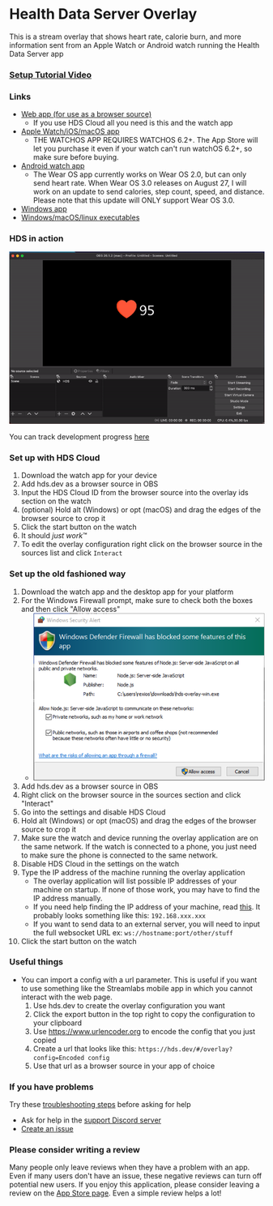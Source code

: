 # Health Data Server Overlay
This is a stream overlay that shows heart rate, calorie burn, and more information sent from an Apple Watch or Android watch running the Health Data Server app

### [Setup Tutorial Video](https://youtu.be/EyYIhK3kxUA)

### Links

- [Web app (for use as a browser source)](https://hds.dev/)
  - If you use HDS Cloud all you need is this and the watch app
- [Apple Watch/iOS/macOS app](https://apps.apple.com/app/apple-store/id1496042074?pt=118722341&ct=GitHub&mt=8)
  - THE WATCHOS APP REQUIRES WATCHOS 6.2+. The App Store will let you purchase it even if your watch can't run watchOS 6.2+, so make sure before buying.
- [Android watch app](https://play.google.com/store/apps/details?id=dev.rexios.hds_flutter)
  - The Wear OS app currently works on Wear OS 2.0, but can only send heart rate. When Wear OS 3.0 releases on August 27, I will work on an update to send calories, step count, speed, and distance. Please note that this update will ONLY support Wear OS 3.0.
- [Windows app](https://www.microsoft.com/store/apps/9PHN402J6LVJ)
- [Windows/macOS/linux executables](https://github.com/Rexios80/Health-Data-Server-Overlay/releases)

### HDS in action

![Preview Image](https://github.com/Rexios80/Health-Data-Server-Overlay/raw/master/readme_assets/preview_image.gif)

You can track development progress [here](https://trello.com/healthdataserver)

### Set up with HDS Cloud
1. Download the watch app for your device
2. Add hds.dev as a browser source in OBS
3. Input the HDS Cloud ID from the browser source into the overlay ids section on the watch
4. (optional) Hold alt (Windows) or opt (macOS) and drag the edges of the browser source to crop it
5. Click the start button on the watch
6. It should *just work*™
7. To edit the overlay configuration right click on the browser source in the sources list and click `Interact`

### Set up the old fashioned way
1. Download the watch app and the desktop app for your platform
2. For the Windows Firewall prompt, make sure to check both the boxes and then click "Allow access"
    - ![Firewall Dialog](https://github.com/Rexios80/Health-Data-Server-Overlay/raw/master/readme_assets/firewall-dialog.png)
3. Add hds.dev as a browser source in OBS
4. Right click on the browser source in the sources section and click "Interact"
5. Go into the settings and disable HDS Cloud
6. Hold alt (Windows) or opt (macOS) and drag the edges of the browser source to crop it
7. Make sure the watch and device running the overlay application are on the same network. If the watch is connected to a phone, you just need to make sure the phone is connected to the same network.
8. Disable HDS Cloud in the settings on the watch
9. Type the IP address of the machine running the overlay application
   - The overlay application will list possible IP addresses of your machine on startup. If none of those work, you may have to find the IP address manually.
   - If you need help finding the IP address of your machine, read [this](https://www.tp-link.com/us/support/faq/838/). It probably looks something like this: `192.168.xxx.xxx`
   - If you want to send data to an external server, you will need to input the full websocket URL ex: `ws://hostname:port/other/stuff`
10. Click the start button on the watch

### Useful things
- You can import a config with a url parameter. This is useful if you want to use something like the Streamlabs mobile app in which you cannot interact with the web page.
   1. Use hds.dev to create the overlay configuration you want
   2. Click the export button in the top right to copy the configuration to your clipboard
   3. Use https://www.urlencoder.org to encode the config that you just copied
   4. Create a url that looks like this: `https://hds.dev/#/overlay?config=Encoded config`
   5. Use that url as a browser source in your app of choice

### If you have problems
Try these [troubleshooting steps](https://github.com/Rexios80/Health-Data-Server-Overlay/wiki/Troubleshooting) before asking for help
- Ask for help in the [support Discord server](https://discord.gg/FayYYcm)
- [Create an issue](https://github.com/Rexios80/Health-Data-Server-Overlay/issues/new?assignees=&labels=&template=bug-report.md&title=)

### Please consider writing a review
Many people only leave reviews when they have a problem with an app. Even if many users don't have an issue, these negative reviews can turn off potential new users. If you enjoy this application, please consider leaving a review on the [App Store page](https://apps.apple.com/app/apple-store/id1496042074?pt=118722341&ct=GitHub&mt=8). Even a simple review helps a lot!
